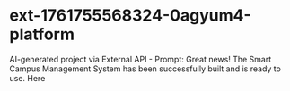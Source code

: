 # ext-1761755568324-0agyum4-platform
AI-generated project via External API - Prompt: Great news! The Smart Campus Management System has been successfully built and is ready to use. Here
